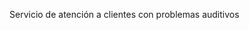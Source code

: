 <Token xmlns:xlink="http://www.w3.org/1999/xlink">Servicio de atención a clientes con problemas auditivos</Token>

<!--HONumber=Jul16_HO3-->


